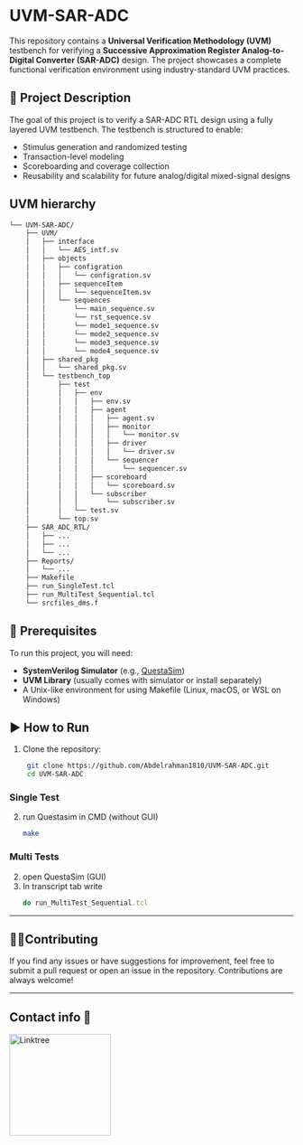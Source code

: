 # UVM-SAR-ADC

This repository contains a **Universal Verification Methodology (UVM)** testbench for verifying a **Successive Approximation Register Analog-to-Digital Converter (SAR-ADC)** design. The project showcases a complete functional verification environment using industry-standard UVM practices.

## 🧪 Project Description

The goal of this project is to verify a SAR-ADC RTL design using a fully layered UVM testbench. The testbench is structured to enable:

- Stimulus generation and randomized testing
- Transaction-level modeling
- Scoreboarding and coverage collection
- Reusability and scalability for future analog/digital mixed-signal designs

##  UVM hierarchy

```sh
└── UVM-SAR-ADC/
    ├── UVM/
    │   ├── interface
    │   │   └── AES_intf.sv
    │   ├── objects
    │   │   ├── configration
    │   │   │   └── configration.sv
    │   │   ├── sequenceItem
    │   │   │   └── sequenceItem.sv
    │   │   └── sequences
    │   │       └── main_sequence.sv
    │   │       └── rst_sequence.sv
    │   │       └── mode1_sequence.sv
    │   │       └── mode2_sequence.sv
    │   │       └── mode3_sequence.sv
    │   │       └── mode4_sequence.sv
    │   ├── shared_pkg
    │   │   └── shared_pkg.sv
    │   └── testbench_top
    │       ├── test
    │       │   ├── env
    │       │   │   ├── env.sv
    │       │   │   ├── agent
    │       │   │   │   ├── agent.sv
    │       │   │   │   ├── monitor
    │       │   │   │   │   └── monitor.sv
    │       │   │   │   ├── driver
    │       │   │   │   │   └── driver.sv
    │       │   │   │   └── sequencer
    │       │   │   │       └── sequencer.sv
    │       │   │   ├── scoreboard
    │       │   │   │   └── scoreboard.sv
    │       │   │   └── subscriber
    │       │   │       └── subscriber.sv
    │       │   └── test.sv
    │       └── top.sv
    ├── SAR_ADC_RTL/
    │   ├── ...
    │   ├── ...
    │   └── ...
    ├── Reports/
    │   └── ...
    ├── Makefile
    ├── run_SingleTest.tcl
    ├── run_MultiTest_Sequential.tcl
    └── srcfiles_dms.f
```



## 🔧 Prerequisites

To run this project, you will need:

- **SystemVerilog Simulator** (e.g., [QuestaSim](https://eda.sw.siemens.com/en-US/ic/questa/))
- **UVM Library** (usually comes with simulator or install separately)
- A Unix-like environment for using Makefile (Linux, macOS, or WSL on Windows)

## ▶️ How to Run

1. Clone the repository:
   ```bash
    git clone https://github.com/Abdelrahman1810/UVM-SAR-ADC.git
    cd UVM-SAR-ADC
    ```

### Single Test
2. run Questasim in CMD (without GUI)
   ```bash
   make
    ```
### Multi Tests
2. open QuestaSim (GUI)
3. In transcript tab write
    ```ruby
    do run_MultiTest_Sequential.tcl
    ```
---

## 🧑‍💻Contributing
If you find any issues or have suggestions for improvement, feel free to submit a pull request or open an issue in the repository. Contributions are always welcome!

---

## Contact info 💜
<a href="https://linktr.ee/A_Hassanen" target="_blank">
  <img align="left" alt="Linktree" width="180px" src="https://app.ashbyhq.com/api/images/org-theme-wordmark/b3f78683-a307-4014-b236-373f18850e2c/d54b020a-ff53-455a-9d52-c90c0f4f2081.png" />
</a> 
<br>
<br>